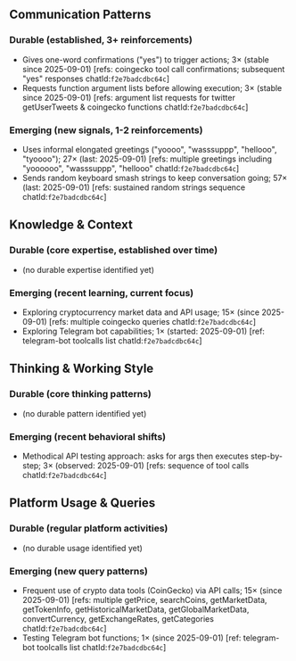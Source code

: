 ## Communication Patterns
### Durable (established, 3+ reinforcements)
- Gives one-word confirmations ("yes") to trigger actions; 3× (stable since 2025-09-01) [refs: coingecko tool call confirmations; subsequent "yes" responses chatId:`f2e7badcdbc64c`]
- Requests function argument lists before allowing execution; 3× (stable since 2025-09-01) [refs: argument list requests for twitter getUserTweets & coingecko functions chatId:`f2e7badcdbc64c`]

### Emerging (new signals, 1-2 reinforcements)
- Uses informal elongated greetings ("yoooo", "wasssuppp", "hellooo", "tyoooo"); 27× (last: 2025-09-01) [refs: multiple greetings including "yoooooo", "wasssuppp", "hellooo" chatId:`f2e7badcdbc64c`]
- Sends random keyboard smash strings to keep conversation going; 57× (last: 2025-09-01) [refs: sustained random strings sequence chatId:`f2e7badcdbc64c`]

## Knowledge & Context
### Durable (core expertise, established over time)
- (no durable expertise identified yet)

### Emerging (recent learning, current focus)
- Exploring cryptocurrency market data and API usage; 15× (since 2025-09-01) [refs: multiple coingecko queries chatId:`f2e7badcdbc64c`]
- Exploring Telegram bot capabilities; 1× (started: 2025-09-01) [ref: telegram-bot toolcalls list chatId:`f2e7badcdbc64c`]

## Thinking & Working Style
### Durable (core thinking patterns)
- (no durable pattern identified yet)

### Emerging (recent behavioral shifts)
- Methodical API testing approach: asks for args then executes step-by-step; 3× (observed: 2025-09-01) [refs: sequence of tool calls chatId:`f2e7badcdbc64c`]

## Platform Usage & Queries
### Durable (regular platform activities)
- (no durable usage identified yet)

### Emerging (new query patterns)
- Frequent use of crypto data tools (CoinGecko) via API calls; 15× (since 2025-09-01) [refs: multiple getPrice, searchCoins, getMarketData, getTokenInfo, getHistoricalMarketData, getGlobalMarketData, convertCurrency, getExchangeRates, getCategories chatId:`f2e7badcdbc64c`]
- Testing Telegram bot functions; 1× (since 2025-09-01) [ref: telegram-bot toolcalls list chatId:`f2e7badcdbc64c`]
